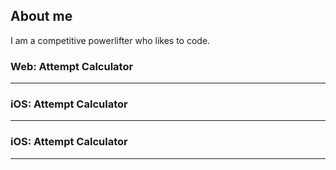 ## About me

I am a competitive powerlifter who likes to code.

### Web: Attempt Calculator
* * *


### iOS: Attempt Calculator
* * *


### iOS: Attempt Calculator

* * *

